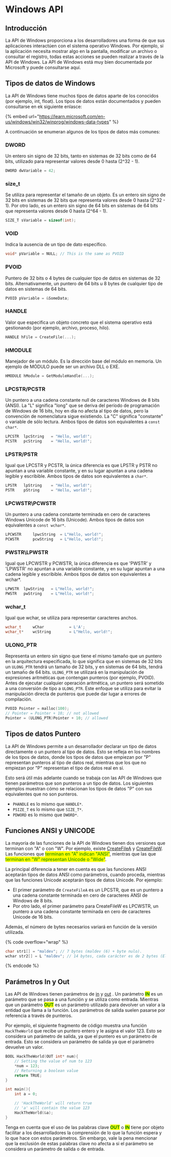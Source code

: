 # Windows API

## Introducción

La API de Windows proporciona a los desarrolladores una forma de que sus aplicaciones interactúen con el sistema operativo Windows. Por ejemplo, si la aplicación necesita mostrar algo en la pantalla, modificar un archivo o consultar el registro, todas estas acciones se pueden realizar a través de la API de Windows. La API de Windows está muy bien documentada por Microsoft y puede consultarse aquí.

## Tipos de datos de Windows&#x20;

La API de Windows tiene muchos tipos de datos aparte de los conocidos (por ejemplo, int, float). Los tipos de datos están documentados y pueden consultarse en ek siguiente enlasce:

{% embed url="https://learn.microsoft.com/en-us/windows/win32/winprog/windows-data-types" %}

A continuación se enumeran algunos de los tipos de datos más comunes:

### DWORD

Un entero sin signo de 32 bits, tanto en sistemas de 32 bits como de 64 bits, utilizado para representar valores desde 0 hasta (2^32 - 1).

```c
DWORD dwVariable = 42;
```

### size\_t

Se utiliza para representar el tamaño de un objeto. Es un entero sin signo de 32 bits en sistemas de 32 bits que representa valores desde 0 hasta (2^32 - 1). Por otro lado, es un entero sin signo de 64 bits en sistemas de 64 bits que representa valores desde 0 hasta (2^64 - 1).

```c
SIZE_T sVariable = sizeof(int);
```

### VOID

Indica la ausencia de un tipo de dato específico.

```c
void* pVariable = NULL; // This is the same as PVOID
```

### PVOID

Puntero de 32 bits o 4 bytes de cualquier tipo de datos en sistemas de 32 bits. Alternativamente, un puntero de 64 bits u 8 bytes de cualquier tipo de datos en sistemas de 64 bits.

```c
PVOID pVariable = &SomeData;
```

### HANDLE&#x20;

Valor que especifica un objeto concreto que el sistema operativo está gestionando (por ejemplo, archivo, proceso, hilo).

```c
HANDLE hFile = CreateFile(...);
```

### HMODULE

Manejador de un módulo. Es la dirección base del módulo en memoria. Un ejemplo de MÓDULO puede ser un archivo DLL o EXE.

```c
HMODULE hModule = GetModuleHandle(...);
```

### LPCSTR/PCSTR

Un puntero a una cadena constante null de caracteres Windows de 8 bits (ANSI). La "L" significa "long" que se deriva del período de programación de Windows de 16 bits, hoy en día no afecta al tipo de datos, pero la convención de nomenclatura sigue existiendo. La "C" significa "constante" o variable de sólo lectura. Ambos tipos de datos son equivalentes a `const char*`.

```c
LPCSTR  lpcString   = "Hello, world!";
PCSTR   pcString    = "Hello, world!";
```

### LPSTR/PSTR

Igual que LPCSTR y PCSTR, la única diferencia es que LPSTR y PSTR no apuntan a una variable constante, y en su lugar apuntan a una cadena legible y escribible. Ambos tipos de datos son equivalentes a `char*`.

```c
LPSTR   lpString    = "Hello, world!";
PSTR    pString     = "Hello, world!";
```

### LPCWSTR\PCWSTR

Un puntero a una cadena constante terminada en cero de caracteres Windows Unicode de 16 bits (Unicode). Ambos tipos de datos son equivalentes a `const wchar*`.

```c
LPCWSTR     lpwcString  = L"Hello, world!";
PCWSTR      pcwString   = L"Hello, world!";
```

### PWSTR\LPWSTR

Igual que LPCWSTR y PCWSTR, la única diferencia es que 'PWSTR' y 'LPWSTR' no apuntan a una variable constante, y en su lugar apuntan a una cadena legible y escribible. Ambos tipos de datos son equivalentes a wchar\*.

```c
LPWSTR  lpwString   = L"Hello, world!";
PWSTR   pwString    = L"Hello, world!";
```

### wchar\_t

Igual que wchar, se utiliza para representar caracteres anchos.

```c
wchar_t     wChar           = L'A';
wchar_t*    wcString        = L"Hello, world!";
```

### ULONG\_PTR

Representa un entero sin signo que tiene el mismo tamaño que un puntero en la arquitectura especificada, lo que significa que en sistemas de 32 bits un `ULONG_PTR` tendrá un tamaño de 32 bits, y en sistemas de 64 bits, tendrá un tamaño de 64 bits. `ULONG_PTR` se utilizará en la manipulación de expresiones aritméticas que contengan punteros (por ejemplo, PVOID). Antes de ejecutar cualquier operación aritmética, un puntero será sometido a una conversión de tipo a `ULONG_PTR`. Este enfoque se utiliza para evitar la manipulación directa de punteros que puede dar lugar a errores de compilación.

```c
PVOID Pointer = malloc(100);
// Pointer = Pointer + 10; // not allowed
Pointer = (ULONG_PTR)Pointer + 10; // allowed
```

## Tipos de datos Puntero

La API de Windows permite a un desarrollador declarar un tipo de datos directamente o un puntero al tipo de datos. Esto se refleja en los nombres de los tipos de datos, donde los tipos de datos que empiezan por "P" representan punteros al tipo de datos real, mientras que los que no empiezan por "P" representan el tipo de datos real en sí.

Esto será útil más adelante cuando se trabaja con las API de Windows que tienen parámetros que son punteros a un tipo de datos. Los siguientes ejemplos muestran cómo se relacionan los tipos de datos "P" con sus equivalentes que no son punteros.

* `PHANDLE` es lo mismo que `HANDLE*`.&#x20;
* `PSIZE_T` es lo mismo que `SIZE_T*`.&#x20;
* `PDWORD` es lo mismo que `DWORD*`.

## Funciones ANSI y UNICODE

La mayoría de las funciones de la API de Windows tienen dos versiones que terminan con "A" o con "W". Por ejemplo, existe [CreateFileA](https://learn.microsoft.com/en-us/windows/win32/api/fileapi/nf-fileapi-createfilea) y [CreateFileW](https://learn.microsoft.com/en-us/windows/win32/api/fileapi/nf-fileapi-createfilew). Las funciones que <mark style="color:green;">terminan en "A" indican "ANSI"</mark>, mientras que las que <mark style="color:green;">terminan en "W" representan Unicode o "Wide"</mark>.

La principal diferencia a tener en cuenta es que las funciones ANSI aceptarán tipos de datos ANSI como parámetros, cuando proceda, mientras que las funciones Unicode aceptarán tipos de datos Unicode. Por ejemplo:

* El primer parámetro de `CreateFileA` es un LPCSTR, que es un puntero a una cadena constante terminada en cero de caracteres ANSI de Windows de 8 bits.
* Por otro lado, el primer parámetro para CreateFileW es LPCWSTR, un puntero a una cadena constante terminada en cero de caracteres Unicode de 16 bits.

Además, el número de bytes necesarios variará en función de la versión utilizada.

{% code overflow="wrap" %}
```c
char str1[] = "maldev"; // 7 bytes (maldev (6) + byte nulo).
wchar str2[] = L "maldev"; // 14 bytes, cada carácter es de 2 bytes (El byte nulo también es de 2 bytes)
```
{% endcode %}

## Parámetros In y Out

Las API de Windows tienen parámetros de [in](https://learn.microsoft.com/en-us/windows/win32/midl/in) y [out](https://learn.microsoft.com/en-us/windows/win32/midl/out-idl) . Un parámetro <mark style="color:green;">**IN**</mark> es un parámetro que se pasa a una función y se utiliza como entrada. Mientras que un parámetro <mark style="color:green;">**OUT**</mark> es un parámetro utilizado para devolver un valor a la entidad que llama a la función. Los parámetros de salida suelen pasarse por referencia a través de punteros.

Por ejemplo, el siguiente fragmento de código muestra una función `HackTheWorld` que recibe un puntero entero y le asigna el valor 123. Esto se considera un parámetro de salida, ya que el puntero es un parámetro de entrada. Esto se considera un parámetro de salida ya que el parámetro devuelve un valor.

```c
BOOL HackTheWorld(OUT int* num){
    // Setting the value of num to 123
    *num = 123;
    // Returning a boolean value
    return TRUE;
}

int main(){
    int a = 0;

    // 'HackTheWorld' will return true
    // 'a' will contain the value 123
    HackTheWorld(&a);
}
```

Tenga en cuenta que el uso de las palabras clave <mark style="color:green;">**OUT**</mark> o <mark style="color:green;">**IN**</mark> tiene por objeto facilitar a los desarrolladores la comprensión de lo que la función espera y lo que hace con estos parámetros. Sin embargo, vale la pena mencionar que la exclusión de estas palabras clave no afecta a si el parámetro se considera un parámetro de salida o de entrada.
